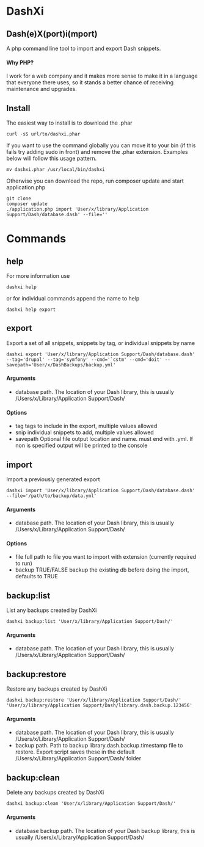 # DashXi
Dash(e)X(port)i(mport)
---

A php command line tool to import and export Dash snippets.
#### Why PHP?
I work for a web company and it makes more sense to make it in a language that everyone there uses, so it stands a better chance of receiving maintenance and upgrades.

## Install

The easiest way to install is to download the .phar
```
curl -sS url/to/dashxi.phar
```

If you want to use the command globally you can move it to your bin (if this fails try adding sudo in front) and remove the .phar extension. Examples below will follow this usage pattern.
```
mv dashxi.phar /usr/local/bin/dashxi
```

Otherwise you can download the repo, run composer update and start application.php
```
git clone
composer update
./application.php import 'User/x/library/Application Support/Dash/database.dash' --file=''
```


# Commands

## help

For more information use
```
dashxi help
```

or for individual commands append the name to help
```
dashxi help export
```

## export
Export a set of all snippets, snippets by tag, or individual snippets by name
```
dashxi export 'User/x/library/Application Support/Dash/database.dash' --tag='drupal' --tag='symfony' --cmd='`cstm' --cmd='doit' --savepath='User/x/DashBackups/backup.yml'
```

#### Arguments
- database path. The location of your Dash library, this is usually /Users/x/Library/Application Support/Dash/

#### Options
- tag tags to include in the export, multiple values allowed
- snip individual snippets to add, multiple values allowed
- savepath Optional file output location and name. must end with .yml. If non is specified output will be printed to the console


## import
Import a previously generated export
``` 
dashxi import 'User/x/library/Application Support/Dash/database.dash' --file='/path/to/backup/data.yml' 
```

#### Arguments
- database path. The location of your Dash library, this is usually /Users/x/Library/Application Support/Dash/

#### Options
- file full path to file you want to import with extension (currently required to run)
- backup TRUE/FALSE backup the existing db before doing the import, defaults to TRUE


## backup:list
List any backups created by DashXi
```
dashxi backup:list 'User/x/library/Application Support/Dash/'
```

#### Arguments
- database path. The location of your Dash library, this is usually /Users/x/Library/Application Support/Dash/

## backup:restore
Restore any backups created by DashXi
```
dashxi backup:restore 'User/x/library/Application Support/Dash/' 'User/x/library/Application Support/Dash/library.dash.backup.123456'
```

#### Arguments
- database path. The location of your Dash library, this is usually /Users/x/Library/Application Support/Dash/
- backup path. Path to backup library.dash.backup.timestamp file to restore. Export script saves these in the default /Users/x/Library/Application Support/Dash/ folder

## backup:clean
Delete any backups created by DashXi
```
dashxi backup:clean 'User/x/library/Application Support/Dash/'
```

#### Arguments
- database backup path. The location of your Dash backup library, this is usually /Users/x/Library/Application Support/Dash/
